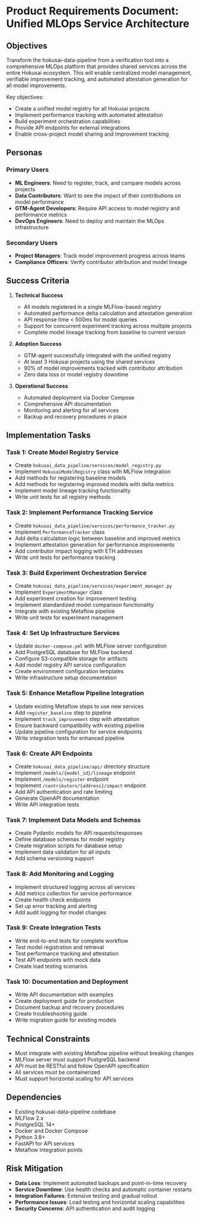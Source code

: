 # Product Requirements Document: Unified MLOps Service Architecture

## Objectives

Transform the hokusai-data-pipeline from a verification tool into a comprehensive MLOps platform that provides shared services across the entire Hokusai ecosystem. This will enable centralized model management, verifiable improvement tracking, and automated attestation generation for all model improvements.

Key objectives:
- Create a unified model registry for all Hokusai projects
- Implement performance tracking with automated attestation
- Build experiment orchestration capabilities
- Provide API endpoints for external integrations
- Enable cross-project model sharing and improvement tracking

## Personas

### Primary Users
- **ML Engineers**: Need to register, track, and compare models across projects
- **Data Contributors**: Want to see the impact of their contributions on model performance
- **GTM-Agent Developers**: Require API access to model registry and performance metrics
- **DevOps Engineers**: Need to deploy and maintain the MLOps infrastructure

### Secondary Users
- **Project Managers**: Track model improvement progress across teams
- **Compliance Officers**: Verify contributor attribution and model lineage

## Success Criteria

1. **Technical Success**
   - All models registered in a single MLFlow-based registry
   - Automated performance delta calculation and attestation generation
   - API response time < 500ms for model queries
   - Support for concurrent experiment tracking across multiple projects
   - Complete model lineage tracking from baseline to current version

2. **Adoption Success**
   - GTM-agent successfully integrated with the unified registry
   - At least 3 Hokusai projects using the shared services
   - 90% of model improvements tracked with contributor attribution
   - Zero data loss or model registry downtime

3. **Operational Success**
   - Automated deployment via Docker Compose
   - Comprehensive API documentation
   - Monitoring and alerting for all services
   - Backup and recovery procedures in place

## Implementation Tasks

### Task 1: Create Model Registry Service
- Create `hokusai_data_pipeline/services/model_registry.py`
- Implement `HokusaiModelRegistry` class with MLFlow integration
- Add methods for registering baseline models
- Add methods for registering improved models with delta metrics
- Implement model lineage tracking functionality
- Write unit tests for all registry methods

### Task 2: Implement Performance Tracking Service
- Create `hokusai_data_pipeline/services/performance_tracker.py`
- Implement `PerformanceTracker` class
- Add delta calculation logic between baseline and improved metrics
- Implement attestation generation for performance improvements
- Add contributor impact logging with ETH addresses
- Write unit tests for performance tracking

### Task 3: Build Experiment Orchestration Service
- Create `hokusai_data_pipeline/services/experiment_manager.py`
- Implement `ExperimentManager` class
- Add experiment creation for improvement testing
- Implement standardized model comparison functionality
- Integrate with existing Metaflow pipeline
- Write unit tests for experiment management

### Task 4: Set Up Infrastructure Services
- Update `docker-compose.yml` with MLFlow server configuration
- Add PostgreSQL database for MLFlow backend
- Configure S3-compatible storage for artifacts
- Add model registry API service configuration
- Create environment configuration templates
- Write infrastructure setup documentation

### Task 5: Enhance Metaflow Pipeline Integration
- Update existing Metaflow steps to use new services
- Add `register_baseline` step to pipeline
- Implement `track_improvement` step with attestation
- Ensure backward compatibility with existing pipeline
- Update pipeline configuration for service endpoints
- Write integration tests for enhanced pipeline

### Task 6: Create API Endpoints
- Create `hokusai_data_pipeline/api/` directory structure
- Implement `/models/{model_id}/lineage` endpoint
- Implement `/models/register` endpoint
- Implement `/contributors/{address}/impact` endpoint
- Add API authentication and rate limiting
- Generate OpenAPI documentation
- Write API integration tests

### Task 7: Implement Data Models and Schemas
- Create Pydantic models for API requests/responses
- Define database schemas for model registry
- Create migration scripts for database setup
- Implement data validation for all inputs
- Add schema versioning support

### Task 8: Add Monitoring and Logging
- Implement structured logging across all services
- Add metrics collection for service performance
- Create health check endpoints
- Set up error tracking and alerting
- Add audit logging for model changes

### Task 9: Create Integration Tests
- Write end-to-end tests for complete workflow
- Test model registration and retrieval
- Test performance tracking and attestation
- Test API endpoints with mock data
- Create load testing scenarios

### Task 10: Documentation and Deployment
- Write API documentation with examples
- Create deployment guide for production
- Document backup and recovery procedures
- Create troubleshooting guide
- Write migration guide for existing models

## Technical Constraints

- Must integrate with existing Metaflow pipeline without breaking changes
- MLFlow server must support PostgreSQL backend
- API must be RESTful and follow OpenAPI specification
- All services must be containerized
- Must support horizontal scaling for API services

## Dependencies

- Existing hokusai-data-pipeline codebase
- MLFlow 2.x
- PostgreSQL 14+
- Docker and Docker Compose
- Python 3.8+
- FastAPI for API services
- Metaflow integration points

## Risk Mitigation

- **Data Loss**: Implement automated backups and point-in-time recovery
- **Service Downtime**: Use health checks and automatic container restarts
- **Integration Failures**: Extensive testing and gradual rollout
- **Performance Issues**: Load testing and horizontal scaling capabilities
- **Security Concerns**: API authentication and audit logging